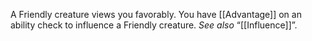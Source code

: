 A Friendly creature views you favorably. You have [[Advantage]] on an ability check to influence a Friendly creature. _See also_ “[[Influence]]”.